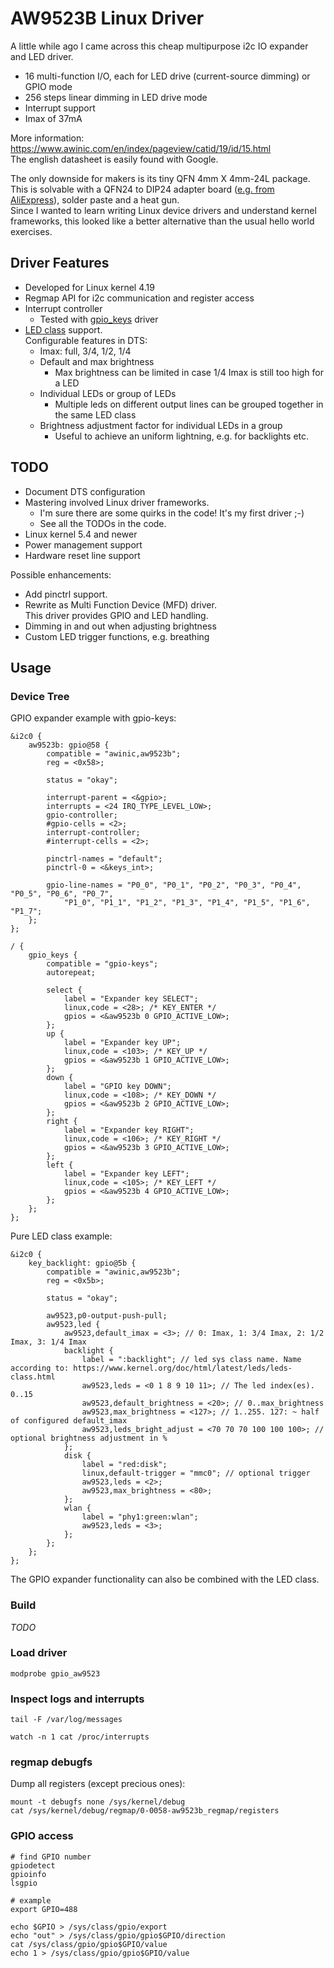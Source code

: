 # AW9523B Linux Driver

A little while ago I came across this cheap multipurpose i2c IO expander and LED driver.

- 16 multi-function I/O, each for LED drive (current-source dimming) or GPIO mode
- 256 steps linear dimming in LED drive mode
- Interrupt support
- Imax of 37mA

More information: <https://www.awinic.com/en/index/pageview/catid/19/id/15.html>  
The english datasheet is easily found with Google.

The only downside for makers is its tiny QFN 4mm X 4mm-24L package. This is solvable with a QFN24 to DIP24 adapter board ([e.g. from AliExpress](https://www.aliexpress.com/item/1005001847723862.html)), solder paste and a heat gun.  
Since I wanted to learn writing Linux device drivers and understand kernel frameworks, this looked like a better alternative than the usual hello world exercises.

## Driver Features

- Developed for Linux kernel 4.19
- Regmap API for i2c communication and register access
- Interrupt controller
  - Tested with [gpio_keys](https://www.kernel.org/doc/Documentation/devicetree/bindings/input/gpio-keys.txt) driver
- [LED class](https://www.kernel.org/doc/html/latest/leds/leds-class.html) support.  
  Configurable features in DTS:
  - Imax: full, 3/4, 1/2, 1/4
  - Default and max brightness
    - Max brightness can be limited in case 1/4 Imax is still too high for a LED
  - Individual LEDs or group of LEDs
    - Multiple leds on different output lines can be grouped together in the same LED class
  - Brightness adjustment factor for individual LEDs in a group
    - Useful to achieve an uniform lightning, e.g. for backlights etc.

## TODO

- Document DTS configuration
- Mastering involved Linux driver frameworks.
  - I'm sure there are some quirks in the code! It's my first driver ;-)
  - See all the TODOs in the code.
- Linux kernel 5.4 and newer
- Power management support
- Hardware reset line support

Possible enhancements:

- Add pinctrl support.
- Rewrite as Multi Function Device (MFD) driver.  
  This driver provides GPIO and LED handling.
- Dimming in and out when adjusting brightness
- Custom LED trigger functions, e.g. breathing

## Usage

### Device Tree

GPIO expander example with gpio-keys:

```dts
&i2c0 {
	aw9523b: gpio@58 {
		compatible = "awinic,aw9523b";
		reg = <0x58>;

		status = "okay";

		interrupt-parent = <&gpio>;
		interrupts = <24 IRQ_TYPE_LEVEL_LOW>;
		gpio-controller;
		#gpio-cells = <2>;
		interrupt-controller;
		#interrupt-cells = <2>;

		pinctrl-names = "default";
		pinctrl-0 = <&keys_int>;

		gpio-line-names = "P0_0", "P0_1", "P0_2", "P0_3", "P0_4", "P0_5", "P0_6", "P0_7", 
			"P1_0", "P1_1", "P1_2", "P1_3", "P1_4", "P1_5", "P1_6", "P1_7";
	};
};

/ {
	gpio_keys {
		compatible = "gpio-keys";
		autorepeat;

		select {
			label = "Expander key SELECT";
			linux,code = <28>; /* KEY_ENTER */
			gpios = <&aw9523b 0 GPIO_ACTIVE_LOW>;
		};
		up {
			label = "Expander key UP";
			linux,code = <103>; /* KEY_UP */
			gpios = <&aw9523b 1 GPIO_ACTIVE_LOW>;
		};
		down {
			label = "GPIO key DOWN";
			linux,code = <108>; /* KEY_DOWN */
			gpios = <&aw9523b 2 GPIO_ACTIVE_LOW>;
		};
		right {
			label = "Expander key RIGHT";
			linux,code = <106>; /* KEY_RIGHT */
			gpios = <&aw9523b 3 GPIO_ACTIVE_LOW>;
		};
		left {
			label = "Expander key LEFT";
			linux,code = <105>; /* KEY_LEFT */
			gpios = <&aw9523b 4 GPIO_ACTIVE_LOW>;
		};
	};
};
```

Pure LED class example:

```dts
&i2c0 {
	key_backlight: gpio@5b {
		compatible = "awinic,aw9523b";
		reg = <0x5b>;

		status = "okay";

		aw9523,p0-output-push-pull;
		aw9523,led {
			aw9523,default_imax = <3>; // 0: Imax, 1: 3/4 Imax, 2: 1/2 Imax, 3: 1/4 Imax
			backlight {
				label = ":backlight"; // led sys class name. Name according to: https://www.kernel.org/doc/html/latest/leds/leds-class.html
				aw9523,leds = <0 1 8 9 10 11>; // The led index(es). 0..15
				aw9523,default_brightness = <20>; // 0..max_brightness
				aw9523,max_brightness = <127>; // 1..255. 127: ~ half of configured default_imax
				aw9523,leds_bright_adjust = <70 70 70 100 100 100>; // optional brightness adjustment in %
			};
			disk {
				label = "red:disk";
				linux,default-trigger = "mmc0"; // optional trigger
				aw9523,leds = <2>;
				aw9523,max_brightness = <80>;
			};
			wlan {
				label = "phy1:green:wlan";
				aw9523,leds = <3>;
			};
		};
	};
};
```

The GPIO expander functionality can also be combined with the LED class.

### Build

_TODO_

### Load driver

    modprobe gpio_aw9523

### Inspect logs and interrupts

    tail -F /var/log/messages

    watch -n 1 cat /proc/interrupts

### regmap debugfs

Dump all registers (except precious ones):

    mount -t debugfs none /sys/kernel/debug
    cat /sys/kernel/debug/regmap/0-0058-aw9523b_regmap/registers

### GPIO access

    # find GPIO number
    gpiodetect
    gpioinfo
    lsgpio

    # example
    export GPIO=488

    echo $GPIO > /sys/class/gpio/export
    echo "out" > /sys/class/gpio/gpio$GPIO/direction
    cat /sys/class/gpio/gpio$GPIO/value
    echo 1 > /sys/class/gpio/gpio$GPIO/value
